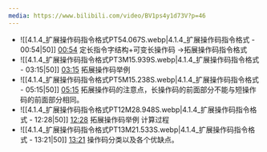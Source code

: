 ```yaml
---
media: https://www.bilibili.com/video/BV1ps4y1d73V?p=46
---
```


- ![[4.1.4_扩展操作码指令格式PT54.067S.webp|4.1.4_扩展操作码指令格式 - 00:54|50]] [00:54](https://www.bilibili.com/video/BV1ps4y1d73V?p=46&t=54.066948#t=54.07) 定长指令字结构+可变长操作码 ->拓展操作码指令格式
- ![[4.1.4_扩展操作码指令格式PT3M15.939S.webp|4.1.4_扩展操作码指令格式 - 03:15|50]] [03:15](https://www.bilibili.com/video/BV1ps4y1d73V?p=46&t=195.938844#t=03:15.94)  拓展操作码举例
- ![[4.1.4_扩展操作码指令格式PT5M15.238S.webp|4.1.4_扩展操作码指令格式 - 05:15|50]] [05:15](https://www.bilibili.com/video/BV1ps4y1d73V?p=46&t=315.23787#t=05:15.24) 拓展操作码的注意点，长操作码的前面部分不能与短操作码的前面部分相同。
- ![[4.1.4_扩展操作码指令格式PT12M28.948S.webp|4.1.4_扩展操作码指令格式 - 12:28|50]] [12:28](https://www.bilibili.com/video/BV1ps4y1d73V?p=46&t=748.948418#t=12:28.95) 拓展操作码举例 计算过程
- ![[4.1.4_扩展操作码指令格式PT13M21.533S.webp|4.1.4_扩展操作码指令格式 - 13:21|50]] [13:21](https://www.bilibili.com/video/BV1ps4y1d73V?p=46&t=801.532523#t=13:21.53) 操作码分类以及各个优缺点。